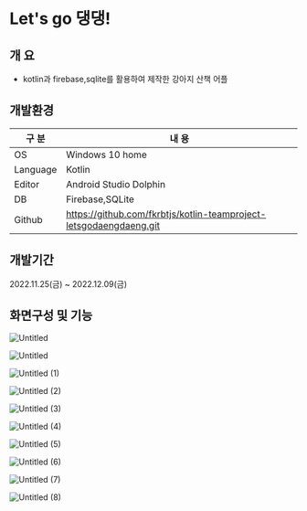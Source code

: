 # Let's go 댕댕!


## 개 요

- kotlin과 firebase,sqlite를 활용하여 제작한 강아지 산책 어플


## 개발환경

| 구 분 | 내 용 |
| --- | --- |
| OS | Windows 10 home |
| Language | Kotlin |
| Editor | Android Studio Dolphin |
| DB | Firebase,SQLite |
| Github | https://github.com/fkrbtjs/kotlin-teamproject-letsgodaengdaeng.git |


## 개발기간

2022.11.25(금) ~ 2022.12.09(금)


## 화면구성 및 기능


![Untitled](https://user-images.githubusercontent.com/115532120/223151303-26f3c4a0-8a88-4025-b90d-08cad44b63ce.png)

![Untitled](https://user-images.githubusercontent.com/115532120/223395838-d93a7141-72e9-48e4-bc21-86dd1b7794df.png)

![Untitled (1)](https://user-images.githubusercontent.com/115532120/223395837-86a53403-a6cf-47e1-af04-fdf6d3177089.png)

![Untitled (2)](https://user-images.githubusercontent.com/115532120/223395832-88383ae1-aa17-471e-8a6c-6c21e467fce1.png)

![Untitled (3)](https://user-images.githubusercontent.com/115532120/223395827-1761e0fa-ed08-4d73-8109-c0f1765802ac.png)

![Untitled (4)](https://user-images.githubusercontent.com/115532120/223395823-e8ee6e8a-96d8-4618-b1a7-9c6369a31b80.png)

![Untitled (5)](https://user-images.githubusercontent.com/115532120/223395821-bf59eeba-d8fc-4c77-8ae2-f24a59b1b013.png)

![Untitled (6)](https://user-images.githubusercontent.com/115532120/223395820-9245ad9f-93de-4aa2-bec9-3e2ea740aa17.png)

![Untitled (7)](https://user-images.githubusercontent.com/115532120/223395816-8310d911-fabc-4c50-b773-7fe2b61e6c2e.png)

![Untitled (8)](https://user-images.githubusercontent.com/115532120/223395807-c990500a-e991-4812-a8b0-b4bacf865967.png)








